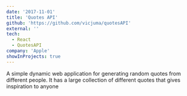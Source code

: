 ```yaml
---
date: '2017-11-01'
title: 'Quotes API'
github: 'https://github.com/vicjuma/quotesAPI'
external: ''
tech:
  - React
  - QuotesAPI
company: 'Apple'
showInProjects: true
---
```


A simple dynamic web application for generating random quotes from different people. It has a large collection of different quotes that gives inspiration to anyone
